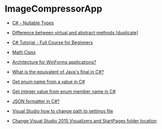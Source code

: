 # ImageCompressorApp

- [C# - Nullable Types](https://www.tutorialsteacher.com/csharp/csharp-nullable-types)

- [Difference between virtual and abstract methods [duplicate]](https://stackoverflow.com/questions/14728761/difference-between-virtual-and-abstract-methods)

- [C# Tutorial - Full Course for Beginners](https://www.youtube.com/watch?v=GhQdlIFylQ8)

- [Math Class](https://docs.microsoft.com/en-us/dotnet/api/system.math?view=net-5.0)

- [Architecture for WinForms applications?](https://stackoverflow.com/questions/1324603/architecture-for-winforms-applications/1325657)

- [What is the equivalent of Java's final in C#?](https://stackoverflow.com/questions/1327544/what-is-the-equivalent-of-javas-final-in-c)

- [Get enum name from a value in C#](https://www.techiedelight.com/get-enum-name-from-value-csharp/)

- [Get integer value from enum member name in C#](https://www.techiedelight.com/get-integer-value-from-enum-csharp/)

- [JSON formatter in C#?](https://stackoverflow.com/questions/4580397/json-formatter-in-c#:~:text=public%20string%20PrettyJson(string%20unPrettyJson)%0A%20%7B%0A%20%20%20%20%20var%20options%20%3D%20new%20JsonSerializerOptions()%7B%0A%20%20%20%20%20%20%20%20%20WriteIndented%20%3D%20true%0A%20%20%20%20%20%7D%3B%0A%0A%20%20%20%20%20var%20jsonElement%20%3D%20JsonSerializer.Deserialize%3CJsonElement%3E(unPrettyJson)%3B%0A%0A%20%20%20%20%20return%20JsonSerializer.Serialize(jsonElement%2C%20options)%3B%0A%20%7D)

- [Visual Studio how to change path to settings file](https://stackoverflow.com/questions/39203492/visual-studio-how-to-change-path-to-settings-file)

- [Change Visual Studio 2015 Visualizers and StartPages folder location](https://stackoverflow.com/questions/42333296/change-visual-studio-2015-visualizers-and-startpages-folder-location)
